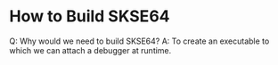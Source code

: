 # How to Build SKSE64

Q: Why would we need to build SKSE64? A: To create an executable to which we can attach a debugger at runtime.




